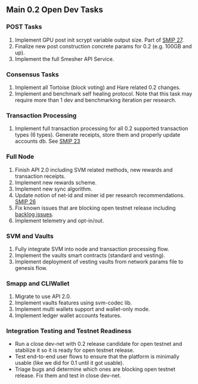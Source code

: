 ## Main 0.2 Open Dev Tasks

### POST Tasks
1. Implement GPU post init scrypt variable output size. Part of [SMIP 27](https://github.com/spacemeshos/SMIPS/issues/27).
1. Finalize new post construction concrete params for 0.2 (e.g. 100GB and up).
1. Implement the full Smesher API Service.

### Consensus Tasks
1. Implement all Tortoise (block voting) and Hare related 0.2 changes.
1. Implement and benchmark self healing protocol. Note that this task may require more than 1 dev and benchmarking iteration per research.

### Transaction Processing
1. Implement full transaction processing for all 0.2 supported transaction types (6 types). Generate receipts, store them and properly update accounts db. See [SMIP 23](https://github.com/spacemeshos/SMIPS/issues/23)

### Full Node
1. Finish API 2.0 including SVM related methods, new rewards and transaction receipts.
1. Implement new rewards scheme.
1. Implement new sync algorithm.
1. Update notion of net-id and miner id per research recommendations. [SMIP 26](https://github.com/spacemeshos/SMIPS/issues/26)
1. Fix known issues that are blocking open testnet release including [backlog issues](https://github.com/orgs/spacemeshos/projects/4).
1. Implement telemetry and opt-in/out.

### SVM and Vaults
1. Fully integrate SVM into node and transaction processing flow.
1. Implement the vaults smart contracts (standard and vesting).
1. Implement deployment of vesting vaults from network params file to genesis flow.

### Smapp and CLIWallet
1. Migrate to use API 2.0.
1. Implement vaults features using svm-codec lib.
1. Implement multi wallets support and wallet-only mode.
1. Implement ledger wallet accounts features.

### Integration Testing and Testnet Readiness
- Run a close dev-net with 0.2 release candidate for open testnet and stabilize it so it is ready for open testnet release.
- Test end-to-end user flows to ensure that the platform is minimally usable (like we did for 0.1 until it got usable).
- Triage bugs and determine which ones are blocking open testnet release. Fix them and test in close dev-net.
